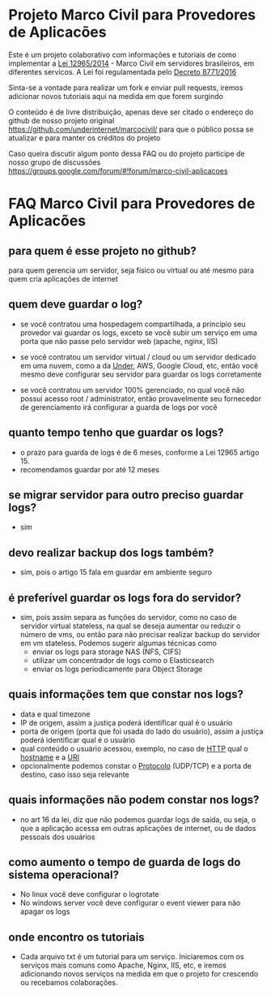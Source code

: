 # Projeto Marco Civil para Provedores de Aplicacões
Este é um projeto colaborativo com informações e tutoriais de como implementar a [Lei 12965/2014](http://www.planalto.gov.br/ccivil_03/_ato2011-2014/2014/lei/l12965.htm) - Marco Civil em servidores brasileiros, em diferentes servicos. A Lei foi regulamentada pelo [Decreto 8771/2016](http://www.planalto.gov.br/ccivil_03/_Ato2015-2018/2016/Decreto/D8771.htm)

Sinta-se a vontade para realizar um fork e enviar pull requests, iremos adicionar novos tutoriais aqui na medida em que forem surgindo

O conteúdo é de livre distribuição, apenas deve ser citado o endereço do github de nosso projeto original https://github.com/underinternet/marcocivil/ para que o público possa se atualizar e para manter os créditos do projeto

Caso queira discutir algum ponto dessa FAQ ou do projeto participe de nosso grupo de discussões
https://groups.google.com/forum/#!forum/marco-civil-aplicacoes


# FAQ Marco Civil para Provedores de Aplicacões

## para quem é esse projeto no github?
para quem gerencia um servidor, seja físico ou virtual ou até mesmo para quem cria aplicações de internet

## quem deve guardar o log?
* se você contratou uma hospedagem compartilhada, a princípio seu provedor vai guardar os logs, exceto se você subir um serviço em uma porta que não passe pelo servidor web (apache, nginx, IIS)

* se você contratou um servidor virtual / cloud ou um servidor dedicado em uma nuvem, como a da [Under](www.under.com.br), AWS, Google Cloud, etc, então você mesmo deve configurar seu servidor para guardar os logs corretamente

* se você contratou um servidor 100% gerenciado, no qual você não possui acesso root / administrator, então provavelmente seu fornecedor de gerenciamento irá configurar a guarda de logs por você

## quanto tempo tenho que guardar os logs?
* o prazo para guarda de logs é de 6 meses, conforme a Lei 12965 artigo 15. 
* recomendamos guardar por até 12 meses

## se migrar servidor para outro preciso guardar logs?
* sim

## devo realizar backup dos logs também?
* sim, pois o artigo 15 fala em guardar em ambiente seguro

## é preferível guardar os logs fora do servidor?
* sim, pois assim separa as funções do servidor, como no caso de servidor virtual stateless, na qual se deseja aumentar ou reduzir o número de vms, ou então para não precisar realizar backup do servidor em vm stateless. Podemos sugerir algumas técnicas como
  * enviar os logs para storage NAS (NFS, CIFS)
  * utilizar um concentrador de logs como o Elasticsearch
  * enviar os logs periodicamente para Object Storage

## quais informações tem que constar nos logs?
* data e qual timezone
* IP de origem, assim a justiça poderá identificar qual é o usuário 
* porta de origem (porta que foi usada do lado do usuário), assim a justiça poderá identificar qual é o usuário
* qual conteúdo o usuário acessou, exemplo, no caso de [HTTP](https://en.wikipedia.org/wiki/Hypertext_Transfer_Protocol) qual o [hostname](https://en.wikipedia.org/wiki/Hostname) e a [URI](https://en.wikipedia.org/wiki/Uniform_Resource_Identifier)
* opcionalmente podemos constar o [Protocolo](https://en.wikipedia.org/wiki/Transport_layer) (UDP/TCP) e a porta de destino, caso isso seja relevante

## quais informações não podem constar nos logs?
* no art 16 da lei, diz que não podemos guardar logs de saída, ou seja, o que a aplicação acessa em outras aplicações de internet, ou de dados pessoais dos usuários


## como aumento o tempo de guarda de logs do sistema operacional?
* No linux você deve configurar o logrotate
* No windows server você deve configurar o event viewer para não apagar os logs

## onde encontro os tutoriais
* Cada arquivo txt é um tutorial para um serviço. Iniciaremos com os serviços mais comuns como Apache, Nginx, IIS, etc, e iremos adicionando novos serviços na medida em que o projeto for crescendo ou recebamos colaborações.

